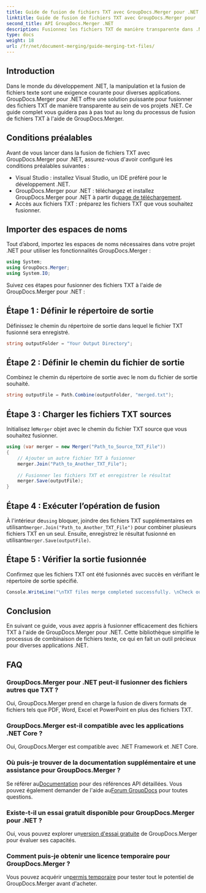 ```yaml
---
title: Guide de fusion de fichiers TXT avec GroupDocs.Merger pour .NET
linktitle: Guide de fusion de fichiers TXT avec GroupDocs.Merger pour .NET
second_title: API GroupDocs.Merger .NET
description: Fusionnez les fichiers TXT de manière transparente dans .NET à l'aide de GroupDocs.Merger. Guide étape par étape pour les développeurs. Documentation et support disponibles.
type: docs
weight: 18
url: /fr/net/document-merging/guide-merging-txt-files/
---
```

## Introduction
Dans le monde du développement .NET, la manipulation et la fusion de fichiers texte sont une exigence courante pour diverses applications. GroupDocs.Merger pour .NET offre une solution puissante pour fusionner des fichiers TXT de manière transparente au sein de vos projets .NET. Ce guide complet vous guidera pas à pas tout au long du processus de fusion de fichiers TXT à l'aide de GroupDocs.Merger.
## Conditions préalables
Avant de vous lancer dans la fusion de fichiers TXT avec GroupDocs.Merger pour .NET, assurez-vous d'avoir configuré les conditions préalables suivantes :
- Visual Studio : installez Visual Studio, un IDE préféré pour le développement .NET.
-  GroupDocs.Merger pour .NET : téléchargez et installez GroupDocs.Merger pour .NET à partir du[page de téléchargement](https://releases.groupdocs.com/merger/net/).
- Accès aux fichiers TXT : préparez les fichiers TXT que vous souhaitez fusionner.

## Importer des espaces de noms
Tout d’abord, importez les espaces de noms nécessaires dans votre projet .NET pour utiliser les fonctionnalités GroupDocs.Merger :
```csharp
using System; 
using GroupDocs.Merger;
using System.IO;
```

Suivez ces étapes pour fusionner des fichiers TXT à l'aide de GroupDocs.Merger pour .NET :
## Étape 1 : Définir le répertoire de sortie
Définissez le chemin du répertoire de sortie dans lequel le fichier TXT fusionné sera enregistré.
```csharp
string outputFolder = "Your Output Directory";
```
## Étape 2 : Définir le chemin du fichier de sortie
Combinez le chemin du répertoire de sortie avec le nom du fichier de sortie souhaité.
```csharp
string outputFile = Path.Combine(outputFolder, "merged.txt");
```
## Étape 3 : Charger les fichiers TXT sources
 Initialisez le`Merger` objet avec le chemin du fichier TXT source que vous souhaitez fusionner.
```csharp
using (var merger = new Merger("Path_to_Source_TXT_File"))
{
    // Ajouter un autre fichier TXT à fusionner
    merger.Join("Path_to_Another_TXT_File");
    
    // Fusionner les fichiers TXT et enregistrer le résultat
    merger.Save(outputFile);
}
```
## Étape 4 : Exécuter l’opération de fusion
 À l'intérieur de`using` bloquer, joindre des fichiers TXT supplémentaires en utilisant`merger.Join("Path_to_Another_TXT_File")` pour combiner plusieurs fichiers TXT en un seul. Ensuite, enregistrez le résultat fusionné en utilisant`merger.Save(outputFile)`.
## Étape 5 : Vérifier la sortie fusionnée
Confirmez que les fichiers TXT ont été fusionnés avec succès en vérifiant le répertoire de sortie spécifié.
```csharp
Console.WriteLine("\nTXT files merge completed successfully. \nCheck output in {0}", outputFolder);
```

## Conclusion
En suivant ce guide, vous avez appris à fusionner efficacement des fichiers TXT à l'aide de GroupDocs.Merger pour .NET. Cette bibliothèque simplifie le processus de combinaison de fichiers texte, ce qui en fait un outil précieux pour diverses applications .NET.

## FAQ
### GroupDocs.Merger pour .NET peut-il fusionner des fichiers autres que TXT ?
Oui, GroupDocs.Merger prend en charge la fusion de divers formats de fichiers tels que PDF, Word, Excel et PowerPoint en plus des fichiers TXT.
### GroupDocs.Merger est-il compatible avec les applications .NET Core ?
Oui, GroupDocs.Merger est compatible avec .NET Framework et .NET Core.
### Où puis-je trouver de la documentation supplémentaire et une assistance pour GroupDocs.Merger ?
 Se référer au[Documentation](https://reference.groupdocs.com/merger/net/) pour des références API détaillées. Vous pouvez également demander de l'aide au[Forum GroupDocs](https://forum.groupdocs.com/c/merger/32) pour toutes questions.
### Existe-t-il un essai gratuit disponible pour GroupDocs.Merger pour .NET ?
 Oui, vous pouvez explorer un[version d'essai gratuite](https://releases.groupdocs.com/) de GroupDocs.Merger pour évaluer ses capacités.
### Comment puis-je obtenir une licence temporaire pour GroupDocs.Merger ?
 Vous pouvez acquérir un[permis temporaire](https://purchase.groupdocs.com/temporary-license/) pour tester tout le potentiel de GroupDocs.Merger avant d'acheter.